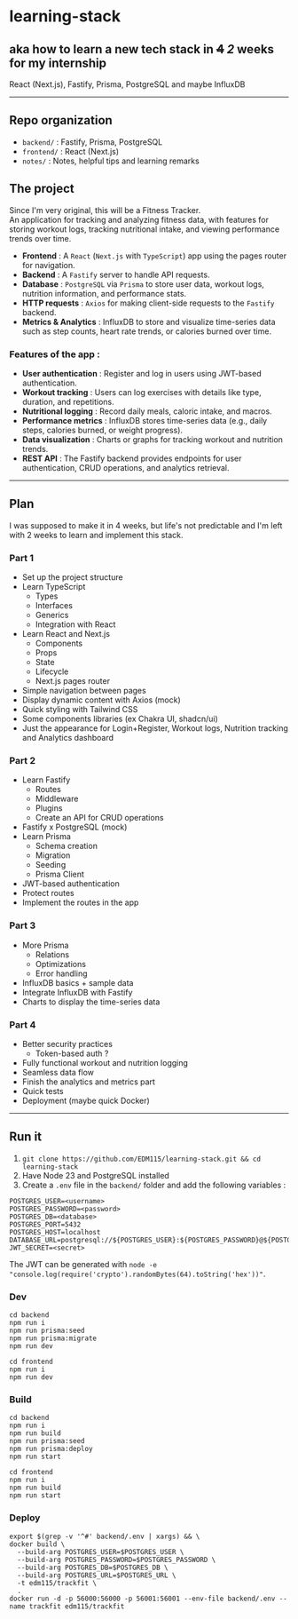 # learning-stack
## aka how to learn a new tech stack in ~~4~~ *2* weeks for my internship
React (Next.js), Fastify, Prisma, PostgreSQL and maybe InfluxDB

---

## Repo organization
- `backend/` : Fastify, Prisma, PostgreSQL
- `frontend/` : React (Next.js)
- `notes/` : Notes, helpful tips and learning remarks

## The project
Since I'm very original, this will be a Fitness Tracker.  
An application for tracking and analyzing fitness data, with features for storing workout logs, tracking nutritional intake, and viewing performance trends over time.
- **Frontend** : A `React` (`Next.js` with `TypeScript`) app using the pages router for navigation.
- **Backend** : A `Fastify` server to handle API requests.
- **Database** : `PostgreSQL` via `Prisma` to store user data, workout logs, nutrition information, and performance stats.
- **HTTP requests** : `Axios` for making client-side requests to the `Fastify` backend.
- **Metrics & Analytics** : InfluxDB to store and visualize time-series data such as step counts, heart rate trends, or calories burned over time.

### Features of the app :
- **User authentication** : Register and log in users using JWT-based authentication.
- **Workout tracking** : Users can log exercises with details like type, duration, and repetitions.
- **Nutritional logging** : Record daily meals, caloric intake, and macros.
- **Performance metrics** : InfluxDB stores time-series data (e.g., daily steps, calories burned, or weight progress).
- **Data visualization** : Charts or graphs for tracking workout and nutrition trends.
- **REST API** : The Fastify backend provides endpoints for user authentication, CRUD operations, and analytics retrieval.

---

## Plan
I was supposed to make it in 4 weeks, but life's not predictable and I'm left with 2 weeks to learn and implement this stack.

### Part 1
- Set up the project structure
- Learn TypeScript
  - Types
  - Interfaces
  - Generics
  - Integration with React
- Learn React and Next.js
  - Components
  - Props
  - State
  - Lifecycle
  - Next.js pages router
- Simple navigation between pages
- Display dynamic content with Axios (mock)
- Quick styling with Tailwind CSS
- Some components libraries (ex Chakra UI, shadcn/ui)
- Just the appearance for Login+Register, Workout logs, Nutrition tracking and Analytics dashboard

### Part 2
- Learn Fastify
  - Routes
  - Middleware
  - Plugins
  - Create an API for CRUD operations
- Fastify x PostgreSQL (mock)
- Learn Prisma
  - Schema creation
  - Migration
  - Seeding
  - Prisma Client
- JWT-based authentication
- Protect routes
- Implement the routes in the app

### Part 3
- More Prisma
  - Relations
  - Optimizations
  - Error handling
- InfluxDB basics + sample data
- Integrate InfluxDB with Fastify
- Charts to display the time-series data

### Part 4
- Better security practices
  - Token-based auth ?
- Fully functional workout and nutrition logging
- Seamless data flow
- Finish the analytics and metrics part
- Quick tests
- Deployment (maybe quick Docker)

---

## Run it
1) `git clone https://github.com/EDM115/learning-stack.git && cd learning-stack`
2) Have Node 23 and PostgreSQL installed
3) Create a `.env` file in the `backend/` folder and add the following variables :
```env
POSTGRES_USER=<username>
POSTGRES_PASSWORD=<password>
POSTGRES_DB=<database>
POSTGRES_PORT=5432
POSTGRES_HOST=localhost
DATABASE_URL=postgresql://${POSTGRES_USER}:${POSTGRES_PASSWORD}@${POSTGRES_HOST}:${POSTGRES_PORT}/${POSTGRES_DB}
JWT_SECRET=<secret>
```
The JWT can be generated with `node -e "console.log(require('crypto').randomBytes(64).toString('hex'))"`.

### Dev
```pwsh
cd backend
npm run i
npm run prisma:seed
npm run prisma:migrate
npm run dev
```
```pwsh
cd frontend
npm run i
npm run dev
```

### Build
```pwsh
cd backend
npm run i
npm run build
npm run prisma:seed
npm run prisma:deploy
npm run start
```
```pwsh
cd frontend
npm run i
npm run build
npm run start
```

### Deploy
```pwsh
export $(grep -v '^#' backend/.env | xargs) && \
docker build \
  --build-arg POSTGRES_USER=$POSTGRES_USER \
  --build-arg POSTGRES_PASSWORD=$POSTGRES_PASSWORD \
  --build-arg POSTGRES_DB=$POSTGRES_DB \
  --build-arg POSTGRES_URL=$POSTGRES_URL \
  -t edm115/trackfit \
  .
docker run -d -p 56000:56000 -p 56001:56001 --env-file backend/.env --name trackfit edm115/trackfit
```
